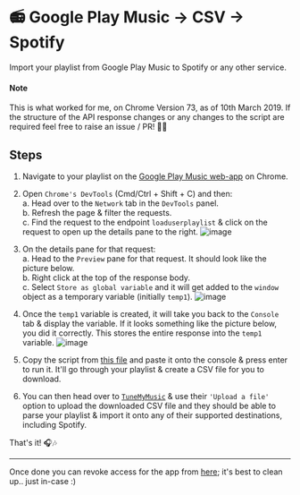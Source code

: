 # 📻 Google Play Music → CSV → Spotify

Import your playlist from Google Play Music to Spotify or any other service.

#### Note

This is what worked for me, on Chrome Version 73, as of 10th March 2019. If the structure of the API response changes or any changes to the script are required feel free to raise an issue / PR! ✌🏼

## Steps

1. Navigate to your playlist on the [Google Play Music web-app](https://play.google.com/music) on Chrome.
2. Open `Chrome's DevTools` (Cmd/Ctrl + Shift + C) and then:  
  a. Head over to the `Network` tab in the `DevTools` panel.  
  b. Refresh the page & filter the requests.  
  c. Find the request to the endpoint `loaduserplaylist` & click on the request to open up the details pane to the right.
![image](https://user-images.githubusercontent.com/6426069/54086809-e3e0bd00-4372-11e9-9a76-d424c3c0aeae.png)

3. On the details pane for that request:  
  a. Head to the `Preview` pane for that request. It should look like the picture below.  
  b. Right click at the top of the response body.  
  c. Select `Store as global variable` and it will get added to the `window` object as a temporary variable (initially `temp1`).
![image](https://user-images.githubusercontent.com/6426069/54087016-07a50280-4375-11e9-8afc-37ebfb648a2e.png)

4. Once the `temp1` variable is created, it will take you back to the `Console` tab & display the variable. If it looks something like the picture below, you did it correctly. This stores the entire response into the `temp1` variable. 
![image](https://user-images.githubusercontent.com/6426069/54087049-420e9f80-4375-11e9-9284-e4398a9d24c0.png)

5. Copy the script from [this file](http://github.com/rheaditi/play-music-to-spotify/blob/master/gpm-playlist-to-csv.js) and paste it onto the console & press enter to run it. It'll go through your playlist & create a CSV file for you to download.

6. You can then head over to [`TuneMyMusic`](https://www.tunemymusic.com/#step1) & use their `'Upload a file'` option to upload the downloaded CSV file and they should be able to parse your playlist & import it onto any of their supported destinations, including Spotify.

That's it! 🎧🎶

---

Once done you can revoke access for the app from [here](https://www.spotify.com/account/apps/); it's best to clean up.. just in-case :)


